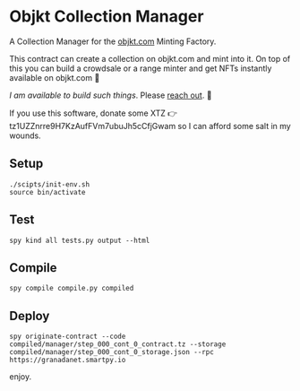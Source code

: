 # Objkt Collection Manager

A Collection Manager for the [objkt.com](https://objkt.com) Minting Factory.

This contract can create a collection on objkt.com and mint into it. On top of this you can build a crowdsale or a range minter and get NFTs instantly available on objkt.com :tada:

*I am available to build such things*. Please [reach out](https://twitter.com/asbjornenge). :wave:

If you use this software, donate some XTZ :point_right: tz1UZZnrre9H7KzAufFVm7ubuJh5cCfjGwam so I can afford some salt in my wounds.

## Setup

```
./scipts/init-env.sh
source bin/activate
```

## Test

```
spy kind all tests.py output --html
```

## Compile

```
spy compile compile.py compiled
```

## Deploy

```
spy originate-contract --code compiled/manager/step_000_cont_0_contract.tz --storage compiled/manager/step_000_cont_0_storage.json --rpc https://granadanet.smartpy.io
```

enjoy. 
